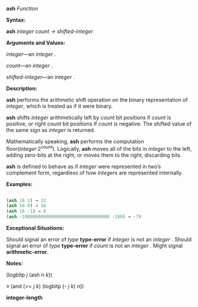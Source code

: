 **ash** *Function* 



**Syntax:** 



**ash** *integer count → shifted-integer* 



**Arguments and Values:** 



*integer*—an *integer* . 



*count*—an *integer* . 



*shifted-integer*—an *integer* . 



**Description:** 



**ash** performs the arithmetic shift operation on the binary representation of *integer*, which is treated as if it were binary. 



**ash** shifts *integer* arithmetically left by *count* bit positions if *count* is positive, or right *count* bit positions if *count* is negative. The shifted value of the same sign as *integer* is returned. 



Mathematically speaking, **ash** performs the computation floor(<i>integer·</i>2<i><sup>count</sup></i>). Logically, **ash** moves all of the bits in <i>integer</i> to the left, adding zero-bits at the right, or moves them to the right, discarding bits. 



**ash** is defined to behave as if *integer* were represented in two’s complement form, regardless of how *integers* are represented internally. 



**Examples:**
```lisp
 
(ash 16 1) → 32 
(ash 16 0) → 16 
(ash 16 -1) → 8 
(ash -100000000000000000000000000000000 -100) → -79 

```
**Exceptional Situations:** 



Should signal an error of *type* **type-error** if *integer* is not an *integer* . Should signal an error of *type* **type-error** if *count* is not an *integer* . Might signal **arithmetic-error**. 



**Notes:** 



(logbitp *j* (ash *n k*)) 



*≡* (and (&gt;= *j k*) (logbitp (- *j k*) *n*)) 







 



 



**integer-length** 



